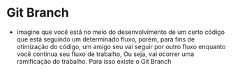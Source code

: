 # Git Branch
- imagine que você está no meio do desenvolvimento de um certo código que está seguindo um determinado fluxo, porém, para fins de otimização do código, um amigo seu vai seguir por outro fluxo enquanto você continua seu fluxo de trabalho, Ou seja, vai ocorrer uma ramificação do trabalho. Para isso existe o Git Branch

